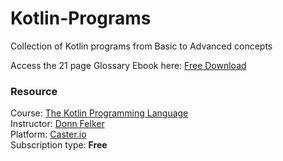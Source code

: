 # Kotlin-Programs
Collection of Kotlin programs from Basic to Advanced concepts

Access the 21 page Glossary Ebook here: [Free Download](https://kotlin-glossary-ebook.caster.io/)

### Resource

Course:     [The Kotlin Programming Language](https://caster.io/courses/kotlin-programming-language)  
Instructor: [Donn Felker](https://caster.io/instructors/donn-felker)  
Platform: [Caster.io](https://caster.io/)  
Subscription type: **Free**
